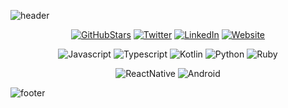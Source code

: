 
![header](https://capsule-render.vercel.app/api?type=waving&color=0:e4bf7a,100:df6d74&height=300&section=header&text=Rocco%20Luigi%20Scarcella&fontSize=53&desc=Mobile%20Developer&descAlign=71)

<p align="center">
<a href="https://github/rolud"><img alt="GitHubStars" src="https://img.shields.io/github/stars/rolud?style=social"/></a>
<a href="https://twitter.com/roluds"><img alt="Twitter" src="https://img.shields.io/badge/LinkedIn-Rocco%20Luigi%20Scarcella-blue"/></a>
<a href="https://www.linkedin.com/in/roccoluigiscarcella/"><img alt="LinkedIn" src="https://img.shields.io/twitter/url?style=social&url=https%3A%2F%2Ftwitter.com%2Froluds"/></a>
<a href="https://rolud.eu"><img alt="Website" src="https://img.shields.io/badge/website-rolud.eu-black"/></a>
</p>

<p align="center">
<img alt="Javascript" src="https://img.shields.io/badge/JavaScript-323330?style=for-the-badge&logo=javascript&logoColor=F7DF1E"/>
<img alt="Typescript" src="https://img.shields.io/badge/TypeScript-007ACC?style=for-the-badge&logo=typescript&logoColor=white"/>
<img alt="Kotlin" src="https://img.shields.io/badge/Kotlin-0095D5?&style=for-the-badge&logo=kotlin&logoColor=white"/>
<img alt="Python" src="https://img.shields.io/badge/Python-FFD43B?style=for-the-badge&logo=python&logoColor=blue"/>
<img alt="Ruby" src="https://img.shields.io/badge/Ruby-CC342D?style=for-the-badge&logo=ruby&logoColor=white"/>
</p>

<p align="center">
<img alt="ReactNative" src="https://img.shields.io/badge/React_Native-20232A?style=for-the-badge&logo=react&logoColor=61DAFB"/>
<img alt="Android" src="https://img.shields.io/badge/Android-3DDC84?style=for-the-badge&logo=android&logoColor=white"/>
</p>



<!-- <div align="center">

![Stats](https://github-readme-stats-rho-one-88.vercel.app/api?username=rolud&show_icons=true&theme=onedark)

![Top Languages](https://github-readme-stats-rho-one-88.vercel.app/api/top-langs/?username=rolud&langs_count=10&theme=onedark&layout=compact)

[![Wakatime stats](https://github-readme-stats-rho-one-88.vercel.app/api/wakatime?username=rolud&theme=onedark&layout=compact)](https://github.com/rolud/github-readme-stats)

</div> -->

![footer](https://capsule-render.vercel.app/api?type=waving&color=0:e4bf7a,100:df6d74&height=100&section=footer)

